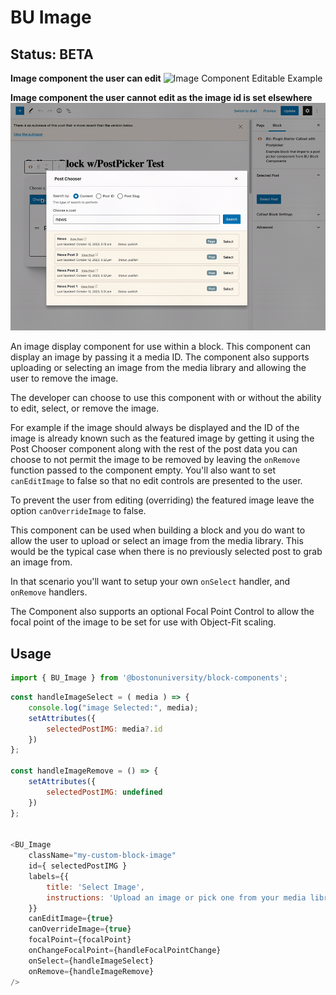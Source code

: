 # BU Image
## Status: BETA

**Image component the user can edit**
![Image Component Editable Example](BU_Image_Editable.gif)

**Image component the user cannot edit as the image id is set elsewhere**
![Image Component Not Editable Example](BU_Image_Not_Editable.gif)

An image display component for use within a block. This component can
display an image by passing it a media ID. The component also supports
uploading or selecting an image from the media library and allowing the
user to remove the image.

The developer can choose to use this component with or without the ability
to edit, select, or remove the image.

For example if the image should always be displayed and the ID of the image
is already known such as the featured image by getting it using the Post
Chooser component along with the rest of the post data you can choose to
not permit the image to be removed by leaving the `onRemove` function passed
to the component empty. You'll also want to set `canEditImage` to false so
that no edit controls are presented to the user.

To prevent the user from editing (overriding) the featured image leave the
option `canOverrideImage` to false.

This component can be used when building a block and you do want to allow the
user to upload or select an image from the media library. This would be the
typical case when there is no previously selected post to grab an image from.

In that scenario you'll want to setup your own `onSelect` handler, and `onRemove`
handlers.


The Component also supports an optional Focal Point Control to allow
the focal point of the image to be set for use with Object-Fit scaling.

## Usage
```js
import { BU_Image } from '@bostonuniversity/block-components';
```


```js
const handleImageSelect = ( media ) => {
	console.log("image Selected:", media);
	setAttributes({
		selectedPostIMG: media?.id
	})
};

const handleImageRemove = () => {
	setAttributes({
		selectedPostIMG: undefined
	})
};


<BU_Image
	className="my-custom-block-image"
	id={ selectedPostIMG }
	labels={{
		title: 'Select Image',
		instructions: 'Upload an image or pick one from your media library.'
	}}
	canEditImage={true}
	canOverrideImage={true}
	focalPoint={focalPoint}
	onChangeFocalPoint={handleFocalPointChange}
	onSelect={handleImageSelect}
	onRemove={handleImageRemove}
/>
```
